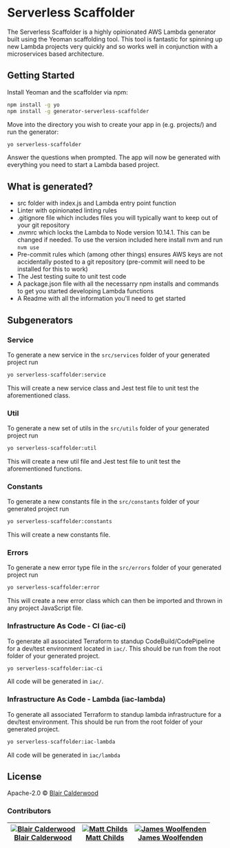# Serverless Scaffolder

The Serverless Scaffolder is a highly opinionated AWS Lambda generator built using the Yeoman scaffolding tool. This tool is fantastic for spinning up new Lambda projects very quickly and so works well in conjunction with a microservices based architecture.

## Getting Started

Install Yeoman and the scaffolder via npm:

```bash
npm install -g yo
npm install -g generator-serverless-scaffolder
```

Move into the directory you wish to create your app in (e.g. projects/) and run the generator:

```bash
yo serverless-scaffolder
```

Answer the questions when prompted. The app will now be generated with everything you need to start a Lambda based project.

## What is generated?

- src folder with index.js and Lambda entry point function
- Linter with opinionated linting rules
- .gitignore file which includes files you will typically want to keep out of your git repository
- .nvmrc which locks the Lambda to Node version 10.14.1. This can be changed if needed. To use the version included here install nvm and run `nvm use`
- Pre-commit rules which (among other things) ensures AWS keys are not accidentally posted to a git repository (pre-commit will need to be installed for this to work)
- The Jest testing suite to unit test code
- A package.json file with all the necessarry npm installs and commands to get you started developing Lambda functions
- A Readme with all the information you'll need to get started

## Subgenerators

### Service

To generate a new service in the `src/services` folder of your generated project run

```bash
yo serverless-scaffolder:service
```

This will create a new service class and Jest test file to unit test the aforementioned class.

### Util

To generate a new set of utils in the `src/utils` folder of your generated project run

```bash
yo serverless-scaffolder:util
```

This will create a new util file and Jest test file to unit test the aforementioned functions.

### Constants

To generate a new constants file in the `src/constants` folder of your generated project run

```bash
yo serverless-scaffolder:constants
```

This will create a new constants file.

### Errors

To generate a new error type file in the `src/errors` folder of your generated project run

```bash
yo serverless-scaffolder:error
```

This will create a new error class which can then be imported and thrown in any project JavaScript file.

### Infrastructure As Code - CI (iac-ci)

To generate all associated Terraform to standup CodeBuild/CodePipeline for a dev/test environment located in `iac/`. This should be run from the root folder of your generated project.

```bash
yo serverless-scaffolder:iac-ci
```

All code will be generated in `iac/`.

### Infrastructure As Code - Lambda (iac-lambda)

To generate all associated Terraform to standup lambda infrastructure for a dev/test environment. This should be run from the root folder of your generated project.

```bash
yo serverless-scaffolder:iac-lambda
```

All code will be generated in `iac/lambda`

## License

Apache-2.0 © [Blair Calderwood](https://github.com/blaircalderwood)

### Contributors

| [![Blair Calderwood][blaircalderwood_avatar]][blaircalderwood_homepage]<br/>[Blair Calderwood][blaircalderwood_homepage] | [![Matt Childs][mattchilds1_avatar]][mattchilds1_homepage]<br/>[Matt Childs][mattchilds1_homepage] | [![James Woolfenden][jameswoolfenden_avatar]][jameswoolfenden_homepage]<br/>[James Woolfenden][jameswoolfenden_homepage] |
| ------------------------------------------------------------------------------------------------------------------------ | -------------------------------------------------------------------------------------------------- | ------------------------------------------------------------------------------------------------------------------------ |


[blaircalderwood_homepage]: https://github.com/blaircalderwood
[blaircalderwood_avatar]: https://github.com/blaircalderwood.png?size=150
[mattchilds1_homepage]: https://github.com/mattchilds1
[mattchilds1_avatar]: https://github.com/mattchilds1.png?size=150
[jameswoolfenden_homepage]: https://github.com/jameswoolfenden
[jameswoolfenden_avatar]: https://github.com/jameswoolfenden.png?size=150
